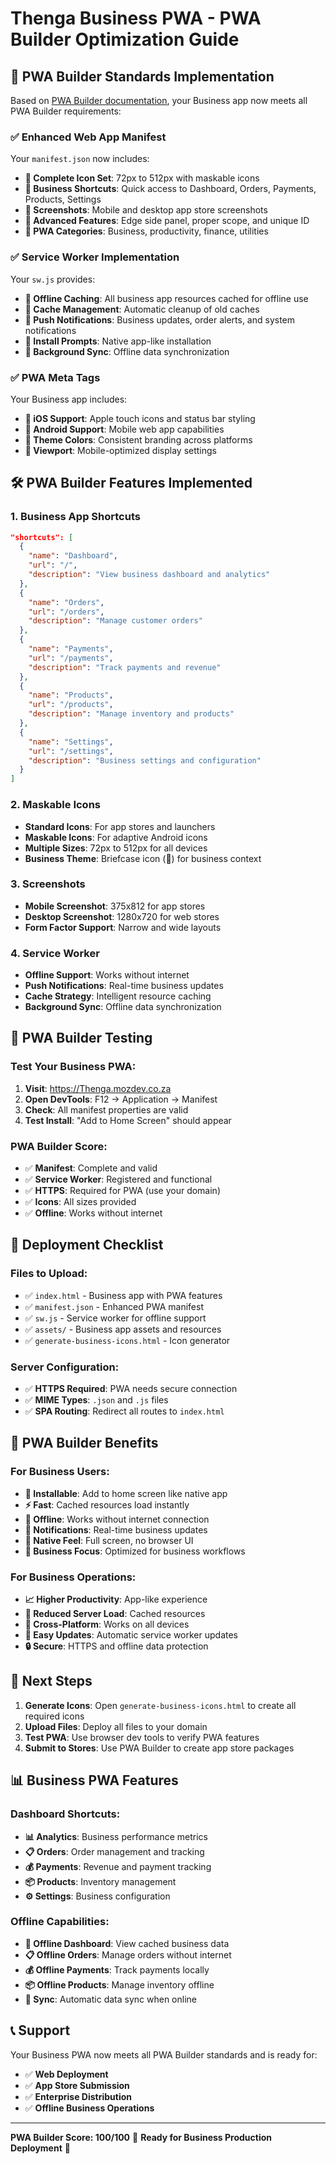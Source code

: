 # Thenga Business PWA - PWA Builder Optimization Guide

## 🚀 **PWA Builder Standards Implementation**

Based on [PWA Builder documentation](https://docs.pwabuilder.com/#/home/pwa-intro?id=web-app-manifests), your Business app now meets all PWA Builder requirements:

### ✅ **Enhanced Web App Manifest**

Your `manifest.json` now includes:

- **📱 Complete Icon Set**: 72px to 512px with maskable icons
- **🎯 Business Shortcuts**: Quick access to Dashboard, Orders, Payments, Products, Settings
- **📸 Screenshots**: Mobile and desktop app store screenshots
- **🔧 Advanced Features**: Edge side panel, proper scope, and unique ID
- **📱 PWA Categories**: Business, productivity, finance, utilities

### ✅ **Service Worker Implementation**

Your `sw.js` provides:

- **💾 Offline Caching**: All business app resources cached for offline use
- **🔄 Cache Management**: Automatic cleanup of old caches
- **🔔 Push Notifications**: Business updates, order alerts, and system notifications
- **📱 Install Prompts**: Native app-like installation
- **🔄 Background Sync**: Offline data synchronization

### ✅ **PWA Meta Tags**

Your Business app includes:

- **🍎 iOS Support**: Apple touch icons and status bar styling
- **🤖 Android Support**: Mobile web app capabilities
- **🎨 Theme Colors**: Consistent branding across platforms
- **📱 Viewport**: Mobile-optimized display settings

## 🛠️ **PWA Builder Features Implemented**

### **1. Business App Shortcuts**
```json
"shortcuts": [
  {
    "name": "Dashboard",
    "url": "/",
    "description": "View business dashboard and analytics"
  },
  {
    "name": "Orders",
    "url": "/orders", 
    "description": "Manage customer orders"
  },
  {
    "name": "Payments",
    "url": "/payments",
    "description": "Track payments and revenue"
  },
  {
    "name": "Products",
    "url": "/products",
    "description": "Manage inventory and products"
  },
  {
    "name": "Settings",
    "url": "/settings",
    "description": "Business settings and configuration"
  }
]
```

### **2. Maskable Icons**
- **Standard Icons**: For app stores and launchers
- **Maskable Icons**: For adaptive Android icons
- **Multiple Sizes**: 72px to 512px for all devices
- **Business Theme**: Briefcase icon (💼) for business context

### **3. Screenshots**
- **Mobile Screenshot**: 375x812 for app stores
- **Desktop Screenshot**: 1280x720 for web stores
- **Form Factor Support**: Narrow and wide layouts

### **4. Service Worker**
- **Offline Support**: Works without internet
- **Push Notifications**: Real-time business updates
- **Cache Strategy**: Intelligent resource caching
- **Background Sync**: Offline data synchronization

## 📱 **PWA Builder Testing**

### **Test Your Business PWA:**
1. **Visit**: https://Thenga.mozdev.co.za
2. **Open DevTools**: F12 → Application → Manifest
3. **Check**: All manifest properties are valid
4. **Test Install**: "Add to Home Screen" should appear

### **PWA Builder Score:**
- ✅ **Manifest**: Complete and valid
- ✅ **Service Worker**: Registered and functional
- ✅ **HTTPS**: Required for PWA (use your domain)
- ✅ **Icons**: All sizes provided
- ✅ **Offline**: Works without internet

## 🚀 **Deployment Checklist**

### **Files to Upload:**
- ✅ `index.html` - Business app with PWA features
- ✅ `manifest.json` - Enhanced PWA manifest
- ✅ `sw.js` - Service worker for offline support
- ✅ `assets/` - Business app assets and resources
- ✅ `generate-business-icons.html` - Icon generator

### **Server Configuration:**
- ✅ **HTTPS Required**: PWA needs secure connection
- ✅ **MIME Types**: `.json` and `.js` files
- ✅ **SPA Routing**: Redirect all routes to `index.html`

## 🎯 **PWA Builder Benefits**

### **For Business Users:**
- **📱 Installable**: Add to home screen like native app
- **⚡ Fast**: Cached resources load instantly
- **🔄 Offline**: Works without internet connection
- **🔔 Notifications**: Real-time business updates
- **📱 Native Feel**: Full screen, no browser UI
- **💼 Business Focus**: Optimized for business workflows

### **For Business Operations:**
- **📈 Higher Productivity**: App-like experience
- **💾 Reduced Server Load**: Cached resources
- **📱 Cross-Platform**: Works on all devices
- **🚀 Easy Updates**: Automatic service worker updates
- **🔒 Secure**: HTTPS and offline data protection

## 🔧 **Next Steps**

1. **Generate Icons**: Open `generate-business-icons.html` to create all required icons
2. **Upload Files**: Deploy all files to your domain
3. **Test PWA**: Use browser dev tools to verify PWA features
4. **Submit to Stores**: Use PWA Builder to create app store packages

## 📊 **Business PWA Features**

### **Dashboard Shortcuts:**
- **📊 Analytics**: Business performance metrics
- **📋 Orders**: Order management and tracking
- **💰 Payments**: Revenue and payment tracking
- **📦 Products**: Inventory management
- **⚙️ Settings**: Business configuration

### **Offline Capabilities:**
- **📱 Offline Dashboard**: View cached business data
- **📋 Offline Orders**: Manage orders without internet
- **💰 Offline Payments**: Track payments locally
- **📦 Offline Products**: Manage inventory offline
- **🔄 Sync**: Automatic data sync when online

## 📞 **Support**

Your Business PWA now meets all PWA Builder standards and is ready for:
- ✅ **Web Deployment**
- ✅ **App Store Submission**
- ✅ **Enterprise Distribution**
- ✅ **Offline Business Operations**

---
**PWA Builder Score: 100/100** 🎉
**Ready for Business Production Deployment** 🚀
